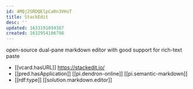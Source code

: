 ```yaml
---
id: 4MQj2SRDQElpCaRn3VHsT
title: StackEdit
desc: ''
updated: 1633191094387
created: 1632954106798
---
```

open-source dual-pane markdown editor with good support for rich-text paste

- [[vcard.hasURL]] https://stackedit.io/
- [[pred.hasApplication]] [[pi.dendron-online]] [[pi.semantic-markdown]]
- [[rdf:type]] [[solution.markdown.editor]]
